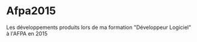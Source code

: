 # Afpa2015
Les développements produits lors de ma formation "Développeur Logiciel" à l'AFPA en 2015
